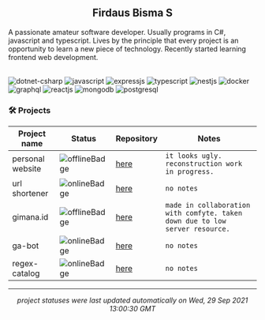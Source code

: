 <h2 align="center">Firdaus Bisma S</h2>
A passionate amateur software developer. Usually programs in C#, javascript and typescript. Lives by the principle that every project is an opportunity to learn a new piece of technology. Recently started learning frontend web development. 
</br> </br>

![dotnet-csharp](https://img.shields.io/badge/C%23%2F.NET-%23546e7a?logo=dotnet&style=flat&labelColor=37474f&logoColor=white) ![javascript](https://img.shields.io/badge/JavaScript-%23546e7a?logo=javascript&style=flat&labelColor=37474f&logoColor=white) ![expressjs](https://img.shields.io/badge/Express-%23546e7a?logo=express&style=flat&labelColor=37474f&logoColor=white) ![typescript](https://img.shields.io/badge/TypeScript-%23546e7a?logo=typescript&style=flat&labelColor=37474f&logoColor=white) ![nestjs](https://img.shields.io/badge/NestJS-%23546e7a?logo=nestjs&style=flat&labelColor=37474f&logoColor=white) ![docker](https://img.shields.io/badge/Docker-%23546e7a?logo=docker&style=flat&labelColor=37474f&logoColor=white) ![graphql](https://img.shields.io/badge/GraphQL-%23546e7a?logo=graphql&style=flat&labelColor=37474f&logoColor=white) ![reactjs](https://img.shields.io/badge/React-%23546e7a?logo=react&style=flat&labelColor=37474f&logoColor=white) ![mongodb](https://img.shields.io/badge/MongoDB-%23546e7a?logo=mongodb&style=flat&labelColor=37474f&logoColor=white) ![postgresql](https://img.shields.io/badge/PostgreSQL-%23546e7a?logo=postgresql&style=flat&labelColor=37474f&logoColor=white) 

### 🛠 Projects
| Project name | Status | Repository | Notes |
| --- | --- | --- | --- |
| personal website | ![offlineBadge](https://img.shields.io/badge/503-offline-e53935) | [here](https://github.com/gldnpz17/gldnpz.com) | `it looks ugly. reconstruction work in progress.` |
| url shortener | ![onlineBadge](https://img.shields.io/badge/200-online-%234caf50) | [here](https://github.com/gldnpz17/url-shortener) | `no notes` |
| gimana.id | ![offlineBadge](https://img.shields.io/badge/503-offline-e53935) | [here](https://github.com/gldnpz17/gimana.id) | `made in collaboration with comfyte. taken down due to low server resource.` |
| ga-bot | ![onlineBadge](https://img.shields.io/badge/200-online-%234caf50) | [here](https://github.com/gldnpz17/ga-bot) | `no notes` |
| regex-catalog | ![onlineBadge](https://img.shields.io/badge/200-online-%234caf50) | [here](https://github.com/gldnpz17/regex-catalog) | `no notes` |

---
*<p align="center">project statuses were last updated automatically on Wed, 29 Sep 2021 13:00:30 GMT</p>*